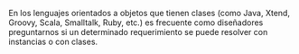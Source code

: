 En los lenguajes orientados a objetos que tienen clases (como Java, Xtend, Groovy, Scala, Smalltalk, Ruby, etc.) es frecuente como diseñadores preguntarnos si un determinado requerimiento se puede resolver con instancias o con clases.
